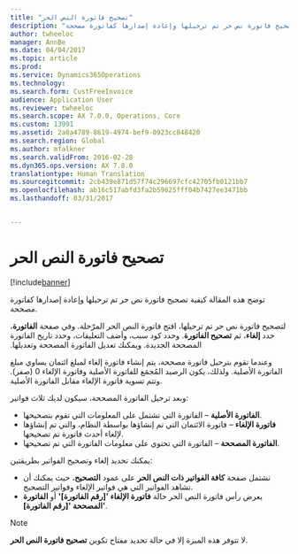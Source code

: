 ```yaml
---
title: "تصحيح فاتورة النص الحر"
description: "توضح هذه المقالة كيفية تصحيح فاتورة نص حر تم ترحيلها وإعادة إصدارها كفاتورة مصححة."
author: twheeloc
manager: AnnBe
ms.date: 04/04/2017
ms.topic: article
ms.prod: 
ms.service: Dynamics365Operations
ms.technology: 
ms.search.form: CustFreeInvoice
audience: Application User
ms.reviewer: twheeloc
ms.search.scope: AX 7.0.0, Operations, Core
ms.custom: 13991
ms.assetid: 2a0a4789-8619-4974-bef9-0923cc848420
ms.search.region: Global
ms.author: mfalkner
ms.search.validFrom: 2016-02-28
ms.dyn365.ops.version: AX 7.0.0
translationtype: Human Translation
ms.sourcegitcommit: 2cb439e871d57f74c296697cfc42705fb0121bb7
ms.openlocfilehash: ab16c517abfd3fa2b59625fff04b7427ee3471bb
ms.lasthandoff: 03/31/2017


---
```


# <a name="correct-a-free-text-invoice"></a>تصحيح فاتورة النص الحر

[!include[banner](../includes/banner.md)]


توضح هذه المقالة كيفية تصحيح فاتورة نص حر تم ترحيلها وإعادة إصدارها كفاتورة مصححة.

‏‫لتصحيح فاتورة نص حر تم ترحيلها، افتح فاتورة النص الحر المرّحلة. وفي صفحة **الفاتورة**، حدد **إلغاء**، ثم **‬‏‫تصحيح الفاتورة**. وحدد كود سبب، وأضف التعليقات، وحدد تاريخ الفاتورة المصححة الجديدة. ويمكنك تعديل الفاتورة المصححة وتعديلها. 

وعندما تقوم بترحيل فاتورة مصححة، يتم إنشاء فاتورة إلغاء لمبلغ ائتمان يساوي مبلغ الفاتورة الأصلية. ولذلك، يكون الرصيد المُجمَع للفاتورة الأصلية وفاتورة الإلغاء 0 (صفر). وتتم تسوية فاتورة الإلغاء مقابل الفاتورة الأصلية. 

وبعد ترحيل الفاتورة المصححة، سيكون لديك ثلاث فواتير:

-   **الفاتورة الأصلية** – الفاتورة التي تشتمل على المعلومات التي تقوم بتصحيحها.
-   **فاتورة الإلغاء** – فاتورة الائتمان التي تم إنشاؤها بواسطة النظام، والتي تم إنشاؤها لإلغاء أحدث فاتورة تم تصحيحها.
-   **الفاتورة المصححة** – الفاتورة التي تحتوي على معلومات الفاتورة التي تم تصحيحها.

يمكنك تحديد إلغاء وتصحيح الفواتير بطريقتين:

-   تشتمل صفحة **كافة الفواتير ذات النص الحر** على عمود **التصحيح**، حيث يمكنك أن تشاهد الفواتير التي هي فواتير الإلغاء وفواتير التصحيح.
-   يعرض رأس فاتورة النص الحر حالة **فاتورة الإلغاء '\[رقم الفاتورة\]'** أو **الفاتورة المصححة '\[رقم الفاتورة\]'**.

> [!NOTE]
> لا تتوفر هذه الميزة إلا في حالة تحديد مفتاح تكوين **تصحيح فاتورة النص الحر**.




